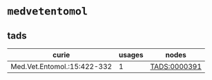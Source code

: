 # `medvetentomol`

## tads

| curie                       |   usages | nodes                                                       |
|-----------------------------|----------|-------------------------------------------------------------|
| Med.Vet.Entomol.:15:422-332 |        1 | [TADS:0000391](http://purl.obolibrary.org/obo/TADS_0000391) |

